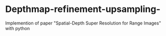 # Depthmap-refinement-upsampling-
Implemention of  paper "Spatial-Depth Super Resolution for Range Images" with python
